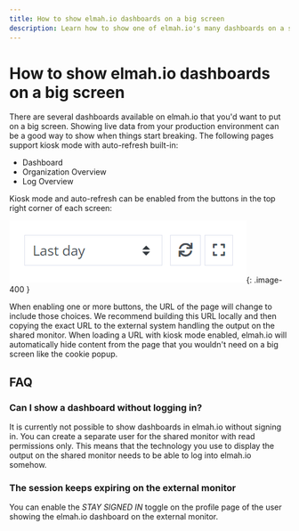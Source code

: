 ```yaml
---
title: How to show elmah.io dashboards on a big screen
description: Learn how to show one of elmah.io's many dashboards on a shared monitor. Spread awareness of the state of your applications in the office.
---
```


# How to show elmah.io dashboards on a big screen

There are several dashboards available on elmah.io that you'd want to put on a big screen. Showing live data from your production environment can be a good way to show when things start breaking. The following pages support kiosk mode with auto-refresh built-in:

- Dashboard
- Organization Overview
- Log Overview

Kiosk mode and auto-refresh can be enabled from the buttons in the top right corner of each screen:

![Kiosk mode and auto-refresh buttons](images/log-overview-buttons.png){: .image-400 }

When enabling one or more buttons, the URL of the page will change to include those choices. We recommend building this URL locally and then copying the exact URL to the external system handling the output on the shared monitor. When loading a URL with kiosk mode enabled, elmah.io will automatically hide content from the page that you wouldn't need on a big screen like the cookie popup.

## FAQ

### Can I show a dashboard without logging in?

It is currently not possible to show dashboards in elmah.io without signing in. You can create a separate user for the shared monitor with read permissions only. This means that the technology you use to display the output on the shared monitor needs to be able to log into elmah.io somehow.

### The session keeps expiring on the external monitor

You can enable the *STAY SIGNED IN* toggle on the profile page of the user showing the elmah.io dashboard on the external monitor.